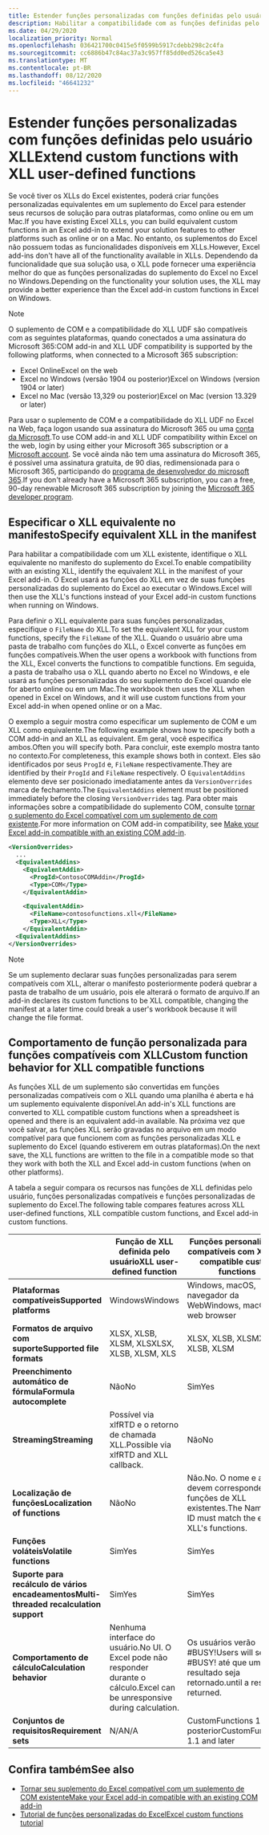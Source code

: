 ```yaml
---
title: Estender funções personalizadas com funções definidas pelo usuário XLL
description: Habilitar a compatibilidade com as funções definidas pelo usuário do Excel XLL que possuem funcionalidade equivalente às suas funções personalizadas
ms.date: 04/29/2020
localization_priority: Normal
ms.openlocfilehash: 036421700c0415e5f0599b5917cdebb298c2c4fa
ms.sourcegitcommit: cc6886b47c84ac37a3c957ff85dd0ed526ca5e43
ms.translationtype: MT
ms.contentlocale: pt-BR
ms.lasthandoff: 08/12/2020
ms.locfileid: "46641232"
---
```

# <a name="extend-custom-functions-with-xll-user-defined-functions"></a><span data-ttu-id="ad5e9-103">Estender funções personalizadas com funções definidas pelo usuário XLL</span><span class="sxs-lookup"><span data-stu-id="ad5e9-103">Extend custom functions with XLL user-defined functions</span></span>

<span data-ttu-id="ad5e9-104">Se você tiver os XLLs do Excel existentes, poderá criar funções personalizadas equivalentes em um suplemento do Excel para estender seus recursos de solução para outras plataformas, como online ou em um Mac.</span><span class="sxs-lookup"><span data-stu-id="ad5e9-104">If you have existing Excel XLLs, you can build equivalent custom functions in an Excel add-in to extend your solution features to other platforms such as online or on a Mac.</span></span> <span data-ttu-id="ad5e9-105">No entanto, os suplementos do Excel não possuem todas as funcionalidades disponíveis em XLLs.</span><span class="sxs-lookup"><span data-stu-id="ad5e9-105">However, Excel add-ins don't have all of the functionality available in XLLs.</span></span> <span data-ttu-id="ad5e9-106">Dependendo da funcionalidade que sua solução usa, o XLL pode fornecer uma experiência melhor do que as funções personalizadas do suplemento do Excel no Excel no Windows.</span><span class="sxs-lookup"><span data-stu-id="ad5e9-106">Depending on the functionality your solution uses, the XLL may provide a better experience than the Excel add-in custom functions in Excel on Windows.</span></span>

> [!NOTE]
> <span data-ttu-id="ad5e9-107">O suplemento de COM e a compatibilidade do XLL UDF são compatíveis com as seguintes plataformas, quando conectados a uma assinatura do Microsoft 365:</span><span class="sxs-lookup"><span data-stu-id="ad5e9-107">COM add-in and XLL UDF compatibility is supported by the following platforms, when connected to a Microsoft 365 subscription:</span></span>
> - <span data-ttu-id="ad5e9-108">Excel Online</span><span class="sxs-lookup"><span data-stu-id="ad5e9-108">Excel on the web</span></span>
> - <span data-ttu-id="ad5e9-109">Excel no Windows (versão 1904 ou posterior)</span><span class="sxs-lookup"><span data-stu-id="ad5e9-109">Excel on Windows (version 1904 or later)</span></span>
> - <span data-ttu-id="ad5e9-110">Excel no Mac (versão 13,329 ou posterior)</span><span class="sxs-lookup"><span data-stu-id="ad5e9-110">Excel on Mac (version 13.329 or later)</span></span>
>
> <span data-ttu-id="ad5e9-111">Para usar o suplemento de COM e a compatibilidade do XLL UDF no Excel na Web, faça logon usando sua assinatura do Microsoft 365 ou uma [conta da Microsoft](https://account.microsoft.com/account).</span><span class="sxs-lookup"><span data-stu-id="ad5e9-111">To use COM add-in and XLL UDF compatibility within Excel on the web, login by using either your Microsoft 365 subscription or a [Microsoft account](https://account.microsoft.com/account).</span></span> <span data-ttu-id="ad5e9-112">Se você ainda não tem uma assinatura do Microsoft 365, é possível uma assinatura gratuita, de 90 dias, redimensionada para o Microsoft 365, participando do [programa de desenvolvedor do microsoft 365](https://developer.microsoft.com/office/dev-program).</span><span class="sxs-lookup"><span data-stu-id="ad5e9-112">If you don't already have a Microsoft 365 subscription, you can a free, 90-day renewable Microsoft 365 subscription by joining the [Microsoft 365 developer program](https://developer.microsoft.com/office/dev-program).</span></span>

## <a name="specify-equivalent-xll-in-the-manifest"></a><span data-ttu-id="ad5e9-113">Especificar o XLL equivalente no manifesto</span><span class="sxs-lookup"><span data-stu-id="ad5e9-113">Specify equivalent XLL in the manifest</span></span>

<span data-ttu-id="ad5e9-114">Para habilitar a compatibilidade com um XLL existente, identifique o XLL equivalente no manifesto do suplemento do Excel.</span><span class="sxs-lookup"><span data-stu-id="ad5e9-114">To enable compatibility with an existing XLL, identify the equivalent XLL in the manifest of your Excel add-in.</span></span> <span data-ttu-id="ad5e9-115">O Excel usará as funções do XLL em vez de suas funções personalizadas do suplemento do Excel ao executar o Windows.</span><span class="sxs-lookup"><span data-stu-id="ad5e9-115">Excel will then use the XLL's functions instead of your Excel add-in custom functions when running on Windows.</span></span>

<span data-ttu-id="ad5e9-116">Para definir o XLL equivalente para suas funções personalizadas, especifique o `FileName` do XLL.</span><span class="sxs-lookup"><span data-stu-id="ad5e9-116">To set the equivalent XLL for your custom functions, specify the `FileName` of the XLL.</span></span> <span data-ttu-id="ad5e9-117">Quando o usuário abre uma pasta de trabalho com funções do XLL, o Excel converte as funções em funções compatíveis.</span><span class="sxs-lookup"><span data-stu-id="ad5e9-117">When the user opens a workbook with functions from the XLL, Excel converts the functions to compatible functions.</span></span> <span data-ttu-id="ad5e9-118">Em seguida, a pasta de trabalho usa o XLL quando aberto no Excel no Windows, e ele usará as funções personalizadas do seu suplemento do Excel quando ele for aberto online ou em um Mac.</span><span class="sxs-lookup"><span data-stu-id="ad5e9-118">The workbook then uses the XLL when opened in Excel on Windows, and it will use custom functions from your Excel add-in when opened online or on a Mac.</span></span>

<span data-ttu-id="ad5e9-119">O exemplo a seguir mostra como especificar um suplemento de COM e um XLL como equivalente.</span><span class="sxs-lookup"><span data-stu-id="ad5e9-119">The following example shows how to specify both a COM add-in and an XLL as equivalent.</span></span> <span data-ttu-id="ad5e9-120">Em geral, você especifica ambos.</span><span class="sxs-lookup"><span data-stu-id="ad5e9-120">Often you will specify both.</span></span> <span data-ttu-id="ad5e9-121">Para concluir, este exemplo mostra tanto no contexto.</span><span class="sxs-lookup"><span data-stu-id="ad5e9-121">For completeness, this example shows both in context.</span></span> <span data-ttu-id="ad5e9-122">Eles são identificados por seus `ProgId` e, `FileName` respectivamente.</span><span class="sxs-lookup"><span data-stu-id="ad5e9-122">They are identified by their `ProgId` and `FileName` respectively.</span></span> <span data-ttu-id="ad5e9-123">O `EquivalentAddins` elemento deve ser posicionado imediatamente antes da `VersionOverrides` marca de fechamento.</span><span class="sxs-lookup"><span data-stu-id="ad5e9-123">The `EquivalentAddins` element must be positioned immediately before the closing `VersionOverrides` tag.</span></span> <span data-ttu-id="ad5e9-124">Para obter mais informações sobre a compatibilidade do suplemento COM, consulte [tornar o suplemento do Excel compatível com um suplemento de com existente](../develop/make-office-add-in-compatible-with-existing-com-add-in.md).</span><span class="sxs-lookup"><span data-stu-id="ad5e9-124">For more information on COM add-in compatibility, see [Make your Excel add-in compatible with an existing COM add-in](../develop/make-office-add-in-compatible-with-existing-com-add-in.md).</span></span>

```xml
<VersionOverrides>
  ...
  <EquivalentAddins>
    <EquivalentAddin>
      <ProgId>ContosoCOMAddin</ProgId>
      <Type>COM</Type>
    </EquivalentAddin>

    <EquivalentAddin>
      <FileName>contosofunctions.xll</FileName>
      <Type>XLL</Type>
    </EquivalentAddin>
  <EquivalentAddins>
</VersionOverrides>
```

> [!NOTE]
> <span data-ttu-id="ad5e9-125">Se um suplemento declarar suas funções personalizadas para serem compatíveis com XLL, alterar o manifesto posteriormente poderá quebrar a pasta de trabalho de um usuário, pois ele alterará o formato de arquivo.</span><span class="sxs-lookup"><span data-stu-id="ad5e9-125">If an add-in declares its custom functions to be XLL compatible, changing the manifest at a later time could break a user's workbook because it will change the file format.</span></span>

## <a name="custom-function-behavior-for-xll-compatible-functions"></a><span data-ttu-id="ad5e9-126">Comportamento de função personalizada para funções compatíveis com XLL</span><span class="sxs-lookup"><span data-stu-id="ad5e9-126">Custom function behavior for XLL compatible functions</span></span>

<span data-ttu-id="ad5e9-127">As funções XLL de um suplemento são convertidas em funções personalizadas compatíveis com o XLL quando uma planilha é aberta e há um suplemento equivalente disponível.</span><span class="sxs-lookup"><span data-stu-id="ad5e9-127">An add-in's XLL functions are converted to XLL compatible custom functions when a spreadsheet is opened and there is an equivalent add-in available.</span></span> <span data-ttu-id="ad5e9-128">Na próxima vez que você salvar, as funções XLL serão gravadas no arquivo em um modo compatível para que funcionem com as funções personalizadas XLL e suplemento do Excel (quando estiverem em outras plataformas).</span><span class="sxs-lookup"><span data-stu-id="ad5e9-128">On the next save, the XLL functions are written to the file in a compatible mode so that they work with both the XLL and Excel add-in custom functions (when on other platforms).</span></span>

<span data-ttu-id="ad5e9-129">A tabela a seguir compara os recursos nas funções de XLL definidas pelo usuário, funções personalizadas compatíveis e funções personalizadas de suplemento do Excel.</span><span class="sxs-lookup"><span data-stu-id="ad5e9-129">The following table compares features across XLL user-defined functions, XLL compatible custom functions, and Excel add-in custom functions.</span></span>

|         |<span data-ttu-id="ad5e9-130">Função de XLL definida pelo usuário</span><span class="sxs-lookup"><span data-stu-id="ad5e9-130">XLL user-defined function</span></span> |<span data-ttu-id="ad5e9-131">Funções personalizadas compatíveis com XLL</span><span class="sxs-lookup"><span data-stu-id="ad5e9-131">XLL compatible custom functions</span></span> |<span data-ttu-id="ad5e9-132">Função personalizada de suplemento do Excel</span><span class="sxs-lookup"><span data-stu-id="ad5e9-132">Excel add-in custom function</span></span> |
|---------|---------|---------|---------|
| <span data-ttu-id="ad5e9-133">**Plataformas compatíveis**</span><span class="sxs-lookup"><span data-stu-id="ad5e9-133">**Supported platforms**</span></span> | <span data-ttu-id="ad5e9-134">Windows</span><span class="sxs-lookup"><span data-stu-id="ad5e9-134">Windows</span></span> | <span data-ttu-id="ad5e9-135">Windows, macOS, navegador da Web</span><span class="sxs-lookup"><span data-stu-id="ad5e9-135">Windows, macOS, web browser</span></span> | <span data-ttu-id="ad5e9-136">Windows, macOS, navegador da Web</span><span class="sxs-lookup"><span data-stu-id="ad5e9-136">Windows, macOS, web browser</span></span> |
| <span data-ttu-id="ad5e9-137">**Formatos de arquivo com suporte**</span><span class="sxs-lookup"><span data-stu-id="ad5e9-137">**Supported file formats**</span></span> | <span data-ttu-id="ad5e9-138">XLSX, XLSB, XLSM, XLS</span><span class="sxs-lookup"><span data-stu-id="ad5e9-138">XLSX, XLSB, XLSM, XLS</span></span> | <span data-ttu-id="ad5e9-139">XLSX, XLSB, XLSM</span><span class="sxs-lookup"><span data-stu-id="ad5e9-139">XLSX, XLSB, XLSM</span></span> | <span data-ttu-id="ad5e9-140">XLSX, XLSB, XLSM</span><span class="sxs-lookup"><span data-stu-id="ad5e9-140">XLSX, XLSB, XLSM</span></span> |
| <span data-ttu-id="ad5e9-141">**Preenchimento automático de fórmula**</span><span class="sxs-lookup"><span data-stu-id="ad5e9-141">**Formula autocomplete**</span></span> | <span data-ttu-id="ad5e9-142">Não</span><span class="sxs-lookup"><span data-stu-id="ad5e9-142">No</span></span> | <span data-ttu-id="ad5e9-143">Sim</span><span class="sxs-lookup"><span data-stu-id="ad5e9-143">Yes</span></span> | <span data-ttu-id="ad5e9-144">Sim</span><span class="sxs-lookup"><span data-stu-id="ad5e9-144">Yes</span></span> |
| <span data-ttu-id="ad5e9-145">**Streaming**</span><span class="sxs-lookup"><span data-stu-id="ad5e9-145">**Streaming**</span></span> | <span data-ttu-id="ad5e9-146">Possível via xlfRTD e o retorno de chamada XLL.</span><span class="sxs-lookup"><span data-stu-id="ad5e9-146">Possible via xlfRTD and XLL callback.</span></span> | <span data-ttu-id="ad5e9-147">Não</span><span class="sxs-lookup"><span data-stu-id="ad5e9-147">No</span></span> | <span data-ttu-id="ad5e9-148">Sim</span><span class="sxs-lookup"><span data-stu-id="ad5e9-148">Yes</span></span> |
| <span data-ttu-id="ad5e9-149">**Localização de funções**</span><span class="sxs-lookup"><span data-stu-id="ad5e9-149">**Localization of functions**</span></span> | <span data-ttu-id="ad5e9-150">Não</span><span class="sxs-lookup"><span data-stu-id="ad5e9-150">No</span></span> | <span data-ttu-id="ad5e9-151">Não.</span><span class="sxs-lookup"><span data-stu-id="ad5e9-151">No.</span></span> <span data-ttu-id="ad5e9-152">O nome e a ID devem corresponder às funções de XLL existentes.</span><span class="sxs-lookup"><span data-stu-id="ad5e9-152">The Name and ID must match the existing XLL's functions.</span></span> | <span data-ttu-id="ad5e9-153">Sim</span><span class="sxs-lookup"><span data-stu-id="ad5e9-153">Yes</span></span> |
| <span data-ttu-id="ad5e9-154">**Funções voláteis**</span><span class="sxs-lookup"><span data-stu-id="ad5e9-154">**Volatile functions**</span></span> | <span data-ttu-id="ad5e9-155">Sim</span><span class="sxs-lookup"><span data-stu-id="ad5e9-155">Yes</span></span> | <span data-ttu-id="ad5e9-156">Sim</span><span class="sxs-lookup"><span data-stu-id="ad5e9-156">Yes</span></span> | <span data-ttu-id="ad5e9-157">Sim</span><span class="sxs-lookup"><span data-stu-id="ad5e9-157">Yes</span></span> |
| <span data-ttu-id="ad5e9-158">**Suporte para recálculo de vários encadeamentos**</span><span class="sxs-lookup"><span data-stu-id="ad5e9-158">**Multi-threaded recalculation support**</span></span> | <span data-ttu-id="ad5e9-159">Sim</span><span class="sxs-lookup"><span data-stu-id="ad5e9-159">Yes</span></span> | <span data-ttu-id="ad5e9-160">Sim</span><span class="sxs-lookup"><span data-stu-id="ad5e9-160">Yes</span></span> | <span data-ttu-id="ad5e9-161">Sim</span><span class="sxs-lookup"><span data-stu-id="ad5e9-161">Yes</span></span> |
| <span data-ttu-id="ad5e9-162">**Comportamento de cálculo**</span><span class="sxs-lookup"><span data-stu-id="ad5e9-162">**Calculation behavior**</span></span> | <span data-ttu-id="ad5e9-163">Nenhuma interface do usuário.</span><span class="sxs-lookup"><span data-stu-id="ad5e9-163">No UI.</span></span> <span data-ttu-id="ad5e9-164">O Excel pode não responder durante o cálculo.</span><span class="sxs-lookup"><span data-stu-id="ad5e9-164">Excel can be unresponsive during calculation.</span></span> | <span data-ttu-id="ad5e9-165">Os usuários verão #BUSY!</span><span class="sxs-lookup"><span data-stu-id="ad5e9-165">Users will see #BUSY!</span></span> <span data-ttu-id="ad5e9-166">até que um resultado seja retornado.</span><span class="sxs-lookup"><span data-stu-id="ad5e9-166">until a result is returned.</span></span> | <span data-ttu-id="ad5e9-167">Os usuários verão #BUSY!</span><span class="sxs-lookup"><span data-stu-id="ad5e9-167">Users will see #BUSY!</span></span> <span data-ttu-id="ad5e9-168">até que um resultado seja retornado.</span><span class="sxs-lookup"><span data-stu-id="ad5e9-168">until a result is returned.</span></span> |
| <span data-ttu-id="ad5e9-169">**Conjuntos de requisitos**</span><span class="sxs-lookup"><span data-stu-id="ad5e9-169">**Requirement sets**</span></span> | <span data-ttu-id="ad5e9-170">N/A</span><span class="sxs-lookup"><span data-stu-id="ad5e9-170">N/A</span></span> | <span data-ttu-id="ad5e9-171">CustomFunctions 1,1 e posterior</span><span class="sxs-lookup"><span data-stu-id="ad5e9-171">CustomFunctions 1.1 and later</span></span> | <span data-ttu-id="ad5e9-172">CustomFunctions 1,1 e posterior</span><span class="sxs-lookup"><span data-stu-id="ad5e9-172">CustomFunctions 1.1 and later</span></span> |

## <a name="see-also"></a><span data-ttu-id="ad5e9-173">Confira também</span><span class="sxs-lookup"><span data-stu-id="ad5e9-173">See also</span></span>

- [<span data-ttu-id="ad5e9-174">Tornar seu suplemento do Excel compatível com um suplemento de COM existente</span><span class="sxs-lookup"><span data-stu-id="ad5e9-174">Make your Excel add-in compatible with an existing COM add-in</span></span>](../develop/make-office-add-in-compatible-with-existing-com-add-in.md)
- [<span data-ttu-id="ad5e9-175">Tutorial de funções personalizadas do Excel</span><span class="sxs-lookup"><span data-stu-id="ad5e9-175">Excel custom functions tutorial</span></span>](../tutorials/excel-tutorial-create-custom-functions.md)
